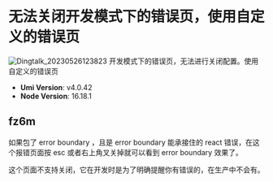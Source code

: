 # 无法关闭开发模式下的错误页，使用自定义的错误页

![Dingtalk_20230526123823](https://github.com/umijs/umi/assets/20698627/1bbd84c3-f21e-4f37-b209-016a4e512d5c)
开发模式下的错误页，无法进行关闭配置。使用自定义的错误页

- **Umi Version**: v4.0.42
- **Node Version**: 16.18.1

## fz6m

如果包了 error boundary ，且是 error boundary 能承接住的 react 错误，在这个报错页面按 esc 或者右上角叉关掉就可以看到 error boundary 效果了。

这个页面不支持关闭，它在开发时是为了明确提醒你有错误的，在生产中不会有。
